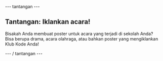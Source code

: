 \--- tantangan \---

## Tantangan: Iklankan acara!

Bisakah Anda membuat poster untuk acara yang terjadi di sekolah Anda? Bisa berupa drama, acara olahraga, atau bahkan poster yang mengiklankan Klub Kode Anda!

\--- / tantangan \---